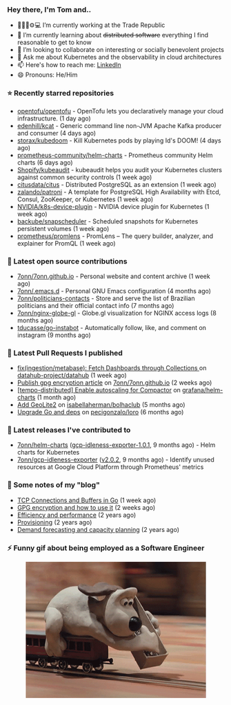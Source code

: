 ### Hey there, I'm Tom and..

- 🔭👨‍💻⚙💻 I’m currently working at the Trade Republic
- 🌱 I’m currently learning about ~~distributed software~~ everything I find reasonable to get to know
- 👯 I’m looking to collaborate on interesting or socially benevolent projects
- 💬 Ask me about Kubernetes and the observability in cloud architectures
- 📫 Here's how to reach me: [LinkedIn](https://www.linkedin.com/in/7onn)
- 😄 Pronouns: He/Him

### ⭐ Recently starred repositories

- [opentofu/opentofu](https://github.com/opentofu/opentofu) - OpenTofu lets you declaratively manage your cloud infrastructure. (1 day ago)
- [edenhill/kcat](https://github.com/edenhill/kcat) - Generic command line non-JVM Apache Kafka producer and consumer (4 days ago)
- [storax/kubedoom](https://github.com/storax/kubedoom) - Kill Kubernetes pods by playing Id&#39;s DOOM! (4 days ago)
- [prometheus-community/helm-charts](https://github.com/prometheus-community/helm-charts) - Prometheus community Helm charts (6 days ago)
- [Shopify/kubeaudit](https://github.com/Shopify/kubeaudit) - kubeaudit helps you audit your Kubernetes clusters against common security controls (1 week ago)
- [citusdata/citus](https://github.com/citusdata/citus) - Distributed PostgreSQL as an extension (1 week ago)
- [zalando/patroni](https://github.com/zalando/patroni) - A template for PostgreSQL High Availability with Etcd, Consul, ZooKeeper, or Kubernetes (1 week ago)
- [NVIDIA/k8s-device-plugin](https://github.com/NVIDIA/k8s-device-plugin) - NVIDIA device plugin for Kubernetes (1 week ago)
- [backube/snapscheduler](https://github.com/backube/snapscheduler) - Scheduled snapshots for Kubernetes persistent volumes (1 week ago)
- [prometheus/promlens](https://github.com/prometheus/promlens) - PromLens – The query builder, analyzer, and explainer for PromQL (1 week ago)

### 👷 Latest open source contributions

- [7onn/7onn.github.io](https://github.com/7onn/7onn.github.io) - Personal website and content archive (1 week ago)
- [7onn/.emacs.d](https://github.com/7onn/.emacs.d) - Personal GNU Emacs configuration (4 months ago)
- [7onn/politicians-contacts](https://github.com/7onn/politicians-contacts) - Store and serve the list of Brazilian politicians and their official contact info (7 months ago)
- [7onn/nginx-globe-gl](https://github.com/7onn/nginx-globe-gl) - Globe.gl visualization for NGINX access logs (8 months ago)
- [tducasse/go-instabot](https://github.com/tducasse/go-instabot) - Automatically follow, like, and comment on instagram (9 months ago)

### 🔨 Latest Pull Requests I published

- [fix(ingestion/metabase): Fetch Dashboards through Collections ](https://github.com/datahub-project/datahub/pull/9631) on [datahub-project/datahub](https://github.com/datahub-project/datahub) (1 week ago)
- [Publish gpg encryption article](https://github.com/7onn/7onn.github.io/pull/1) on [7onn/7onn.github.io](https://github.com/7onn/7onn.github.io) (2 weeks ago)
- [[tempo-distributed] Enable autoscaling for Compactor](https://github.com/grafana/helm-charts/pull/2817) on [grafana/helm-charts](https://github.com/grafana/helm-charts) (1 month ago)
- [Add GeoLite2](https://github.com/isabellaherman/bolhaclub/pull/3) on [isabellaherman/bolhaclub](https://github.com/isabellaherman/bolhaclub) (5 months ago)
- [Upgrade Go and deps](https://github.com/pecigonzalo/loro/pull/92) on [pecigonzalo/loro](https://github.com/pecigonzalo/loro) (6 months ago)

### 🔭 Latest releases I've contributed to

- [7onn/helm-charts](https://github.com/7onn/helm-charts) ([gcp-idleness-exporter-1.0.1](https://github.com/7onn/helm-charts/releases/tag/gcp-idleness-exporter-1.0.1), 9 months ago) - Helm charts for Kubernetes
- [7onn/gcp-idleness-exporter](https://github.com/7onn/gcp-idleness-exporter) ([v2.0.2](https://github.com/7onn/gcp-idleness-exporter/releases/tag/v2.0.2), 9 months ago) - Identify unused resources at Google Cloud Platform through Prometheus&#39; metrics

### 📝 Some notes of my "blog"

- [TCP Connections and Buffers in Go](https://www.7onn.dev/post/tcp-connections-and-buffers-in-go/) (1 week ago)
- [GPG encryption and how to use it](https://www.7onn.dev/post/gpg-encryption/) (2 weeks ago)
- [Efficiency and performance](https://www.7onn.dev/post/efficiency-and-performance/) (2 years ago)
- [Provisioning](https://www.7onn.dev/post/provisioning/) (2 years ago)
- [Demand forecasting and capacity planning](https://www.7onn.dev/post/demand-forecasting-and-capacity-planning/) (2 years ago)

### ⚡ Funny gif about being employed as a Software Engineer
<p align="center">
  <img alt="building the path" src="./giphy.gif" />
</p>
